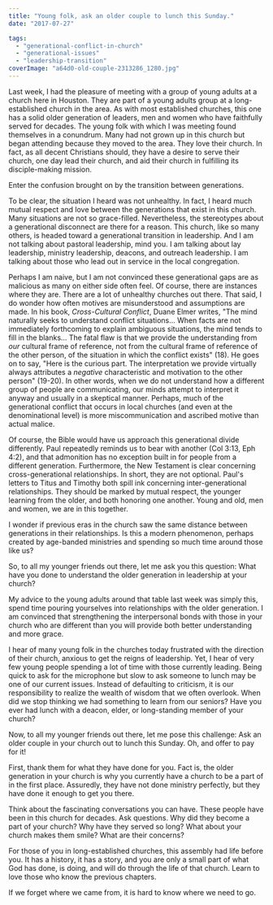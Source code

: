 ```yaml
---
title: "Young folk, ask an older couple to lunch this Sunday."
date: "2017-07-27"

tags: 
  - "generational-conflict-in-church"
  - "generational-issues"
  - "leadership-transition"
coverImage: "a64d0-old-couple-2313286_1280.jpg"
---
```


Last week, I had the pleasure of meeting with a group of young adults at a church here in Houston. They are part of a young adults group at a long-established church in the area. As with most established churches, this one has a solid older generation of leaders, men and women who have faithfully served for decades. The young folk with which I was meeting found themselves in a conundrum. Many had not grown up in this church but began attending because they moved to the area. They love their church. In fact, as all decent Christians should, they have a desire to serve their church, one day lead their church, and aid their church in fulfilling its disciple-making mission.

Enter the confusion brought on by the transition between generations.

To be clear, the situation I heard was not unhealthy. In fact, I heard much mutual respect and love between the generations that exist in this church. Many situations are not so grace-filled. Nevertheless, the stereotypes about a generational disconnect are there for a reason. This church, like so many others, is headed toward a generational transition in leadership. And I am not talking about pastoral leadership, mind you. I am talking about lay leadership, ministry leadership, deacons, and outreach leadership. I am talking about those who lead out in service in the local congregation.

Perhaps I am naive, but I am not convinced these generational gaps are as malicious as many on either side often feel. Of course, there are instances where they are. There are a lot of unhealthy churches out there. That said, I do wonder how often motives are misunderstood and assumptions are made. In his book, _Cross-Cultural Conflict_, Duane Elmer writes, "The mind naturally seeks to understand conflict situations... When facts are not immediately forthcoming to explain ambiguous situations, the mind tends to fill in the blanks... The fatal flaw is that we provide the understanding from _our_ cultural frame of reference, not from the cultural frame of reference of the other person, of the situation in which the conflict exists" (18). He goes on to say, "Here is the curious part. The interpretation we provide virtually always attributes a _negative_ characteristic and motivation to the other person" (19-20). In other words, when we do not understand how a different group of people are communicating, our minds attempt to interpret it anyway and usually in a skeptical manner. Perhaps, much of the generational conflict that occurs in local churches (and even at the denominational level) is more miscommunication and ascribed motive than actual malice.

Of course, the Bible would have us approach this generational divide differently. Paul repeatedly reminds us to bear with another (Col 3:13, Eph 4:2), and that admonition has no exception built in for people from a different generation. Furthermore, the New Testament is clear concerning cross-generational relationships. In short, they are not optional. Paul's letters to Titus and Timothy both spill ink concerning inter-generational relationships. They should be marked by mutual respect, the younger learning from the older, and both honoring one another. Young and old, men and women, we are in this together.

I wonder if previous eras in the church saw the same distance between generations in their relationships. Is this a modern phenomenon, perhaps created by age-banded ministries and spending so much time around those like us?

So, to all my younger friends out there, let me ask you this question: What have you done to understand the older generation in leadership at your church?

My advice to the young adults around that table last week was simply this, spend time pouring yourselves into relationships with the older generation. I am convinced that strengthening the interpersonal bonds with those in your church who are different than you will provide both better understanding and more grace.

I hear of many young folk in the churches today frustrated with the direction of their church, anxious to get the reigns of leadership. Yet, I hear of very few young people spending a lot of time with those currently leading. Being quick to ask for the microphone but slow to ask someone to lunch may be one of our current issues. Instead of defaulting to criticism, it is our responsibility to realize the wealth of wisdom that we often overlook. When did we stop thinking we had something to learn from our seniors? Have you ever had lunch with a deacon, elder, or long-standing member of your church?

Now, to all my younger friends out there, let me pose this challenge: Ask an older couple in your church out to lunch this Sunday. Oh, and offer to pay for it!

First, thank them for what they have done for you. Fact is, the older generation in your church is why you currently have a church to be a part of in the first place. Assuredly, they have not done ministry perfectly, but they have done it enough to get you there.

Think about the fascinating conversations you can have. These people have been in this church for decades. Ask questions. Why did they become a part of your church? Why have they served so long? What about your church makes them smile? What are their concerns?

For those of you in long-established churches, this assembly had life before you. It has a history, it has a story, and you are only a small part of what God has done, is doing, and will do through the life of that church. Learn to love those who know the previous chapters.

If we forget where we came from, it is hard to know where we need to go.
